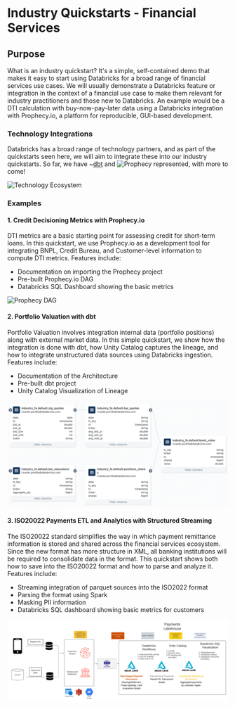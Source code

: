 # Industry Quickstarts - Financial Services

## Purpose

What is an industry quickstart? It's a simple, self-contained demo that makes it easy to start using Databricks for a broad range of financial services use cases. We will usually demonstrate a Databricks feature or integration in the context of a financial use case to make them relevant for industry practitioners and those new to Databricks.  An example would be a DTI calculation with buy-now-pay-later data using a Databricks integration with Prophecy.io, a platform for reproducible, GUI-based development. 

### Technology Integrations

Databricks has a broad range of technology partners, and as part of the quickstarts seen here, we will aim to integrate these into our industry quickstarts. So far, we have ~[dbt](https://www.getdbt.com/) and ![Prophecy](https://www.prophecy.io/) represented, with more to come!

![Technology Ecosystem](https://www.databricks.com/wp-content/uploads/2022/08/isv-ecosytem-for-web-img.png)

### Examples 

#### 1. Credit Decisioning Metrics with Prophecy.io 

DTI metrics are a basic starting point for assessing credit for short-term loans. In this quickstart, we use Prophecy.io as a development tool for integrating BNPL, Credit Bureau, and Customer-level information to compute DTI metrics. Features include: 

* Documentation on importing the Prophecy project 
* Pre-built Prophecy.io DAG
* Databricks SQL Dashboard showing the basic metrics 

![Prophecy DAG](https://raw.githubusercontent.com/databricks/terraform-databricks-lakehouse-blueprints/main/industry/fsi/images/step_4.png)

#### 2. Portfolio Valuation with dbt

Portfolio Valuation involves integration internal data (portfolio positions) along with external market data. In this simple quickstart, we show how the integration is done with dbt, how Unity Catalog captures the lineage, and how to integrate unstructured data sources using Databricks ingestion. Features include: 

* Documentation of the Architecture 
* Pre-built dbt project 
* Unity Catalog Visualization of Lineage

<img src='https://raw.githubusercontent.com/rportilla-databricks/dbt-asset-mgmt/main/images/uc_lineage.png'>


#### 3. ISO20022 Payments ETL and Analytics with Structured Streaming


The ISO20022 standard simplifies the way in which payment remittance information is stored and shared across the financial services ecosystem. Since the new format has more structure in XML, all banking institutions will be required to consolidate data in the format. This quickstart shows both how to save into the ISO20022 format and how to parse and analyze it. Features include: 

* Streaming integration of parquet sources into the ISO2022 format 
* Parsing the format using Spark 
* Masking PII information 
* Databricks SQL dashboard showing basic metrics for customers

<img width="1100px" src="https://raw.githubusercontent.com/rportilla-databricks/dbt-asset-mgmt/main/images/payments_lakehouse_arch_flow.png" />
